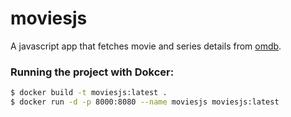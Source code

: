 # moviesjs
A javascript app that fetches movie and series details from [omdb](http://omdbapi.com).

### Running the project with Dokcer:
```sh
$ docker build -t moviesjs:latest .
$ docker run -d -p 8000:8080 --name moviesjs moviesjs:latest
```
